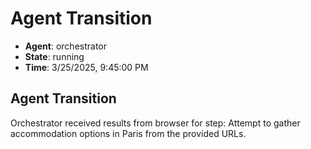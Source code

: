 # Agent Transition

- **Agent**: orchestrator
- **State**: running
- **Time**: 3/25/2025, 9:45:00 PM

## Agent Transition

Orchestrator received results from browser for step: Attempt to gather accommodation options in Paris from the provided URLs.

